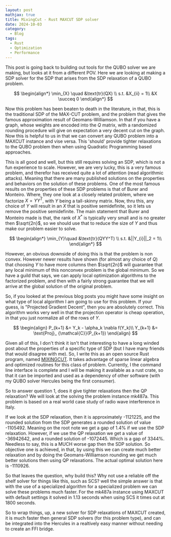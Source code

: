 ```yaml
---
layout: post
mathjax: true
title: MixingCut - Rust MAXCUT SDP solver
date: 2024-10-03
category:
  - Blog
tags:
  - Rust
  - Optimization
  - Performance
---
```


This post is going back to building out tools for the QUBO solver we are making, but looks at it from a different POV. Here we are looking at making a SDP solver for the SDP that arises from the SDP relaxation of a QUBO problem.

$$
\begin{align*}
\min_{X} \quad &\text{tr}(QX) \\
s.t. &X_{ii} = 1\\
&X \succeq 0
\end{align*}
$$

Now this problem has been beaten to death in the literature, in that, this is the traditional SDP of the MAX-CUT problem, and the problem that gives the famous approximation result of Geomans-Williamson. In that if you have a graph, whose weights are encoded into the $Q$ matrix, with a randomized rounding procedure will give on expectation a very decent cut on the graph. Now this is helpful to us in that we can convert any QUBO problem into a MAXCUT instance and vise versa. This 'should' provide tighter relaxations to the QUBO problem then when using Quadratic Programming based approaches.

This is all good and well, but this still requires solving an SDP, which is not a fun experience to scale. However, we are very lucky, this is a very famous problem, and therefor has received quite a lot of attention (read algorithmic attacks). Meaning that there are many published solutions on the properties and behaviors on the solution of these problems. One of the most famous results on the properties of these SDP problems is that of Burer and Monteiro. Where, they one look at a closely related problem, where we factorize $X = YY^T$, with $Y$ being a tall-skinny matrix. Now, thru this, any choice of $Y$ will result in an $X$ that is positive semidefinite, so it lets us remove the positive semidefinite. The main statement that Burer and Monteiro made is that, the rank of $X^*$ is typically very small and is no greater then $\sqrt{2n}$, so we should use that to reduce the size of $Y$ and thus make our problem easier to solve.

$$
\begin{align*}
\min_{Y}\quad &\text{tr}(QYY^T) \\
s.t. &||Y_{i}||_2 = 1\\
\end{align*}
$$

However, an obvious downside of doing this is that the problem is non convex. However newer results have shown (for almost any choice of $Q$) that choosing $Y$ to have more columns then $\sqrt{2n}$ will guarantee that any local minimum of this nonconvex problem is the global minimum. So we have a guild that says, we can apply local optimization algorithms to the factorized problem, and then with a fairly strong guarantee that we will arrive at the global solution of the original problem.

So, if you looked at the previous blog posts you might have some insight on what type of local algorithm I am going to use for this problem. If your guess, is "Projected Gradient Decent", then you are absolutely correct. This algorithm works very well in that the projection operator is cheap operation, in that you just normalize all of the rows of $Y$.

$$
\begin{align}
P_{k+1} &= Y_k - \alpha_k \nabla  f(Y_k)\\
Y_{k+1} &=  \text{Proj}_ {\mathcal{C}}(P_{k+1})
\end{align}
$$

Given all of this, I don't think it isn't that interesting to have a long winded post about the properties of a specific type of SDP (but I have many friends that would disagree with me). So, I write this as an open source Rust program, named [MIXINGCUT](https://github.com/DKenefake/MixingCut). It takes advantage of sparse linear algebra and optimized routines for this class of problem. Currently, I the command line interface is complete and I will be making it available as a rust crate, so that it can be imported and used as a dependency of other software (with my QUBO solver Hercules being the first consumer).

So to answer question 1, does it give tighter relaxations then the QP relaxation? We will look at the solving the problem instance mk487a. This problem is based on a real world case study of radio wave interference in Italy.

If we look at the SDP relaxation, then it is approximately -1121225, and the rounded solution from the SDP generates a rounded solution of value -1105492. Meaning on the root note we get a gap of 1.4% if we use the SDP relaxation. However, if we use the QP relaxation we get a value of -36942642, and a rounded solution of -1072445. Which is a gap of 3344%. Needless to say, this is a MUCH worse gap then the SDP solution. So objective one is achieved, in that, by using this we can create much better relaxation and by doing the Geomans-Williamson rounding we get much better solutions then using QP relaxations. The actual optimal solution here is -1110926.

So that leaves the question, why build this? Why not use a reliable off the shelf solver for things like this, such as SCS? well the simple answer is that with the use of a specialized algorithm for a specialized problem we can solve these problems much faster. For the mk487a instance using MAXCUT with default settings it solved in 1.13 seconds when using SCS it times out at 1800 seconds. 

So to wrap things, up, a new solver for SDP relaxations of MAXCUT created, it is much faster then general SDP solvers (for this problem type), and can be integrated into the Hercules in a realtively easy manner without needing to create an FFI bridge.
